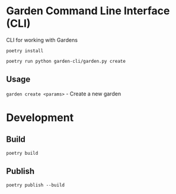 # Garden Command Line Interface (CLI)
CLI for working with Gardens

`poetry install`

`poetry run python garden-cli/garden.py create` 

## Usage
`garden create <params>` - Create a new garden


# Development
## Build
`poetry build`

## Publish
`poetry publish --build`